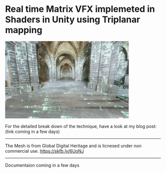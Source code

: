 Real time Matrix VFX implemeted in Shaders in Unity using Triplanar mapping
=================
![screenshot](documentation/matrix_gif.gif)


For the detailed break down of the technique, have a look at my blog post: (link coming in a few days)


---

The Mesh is from Global Digital Heritage and is licnesed under non commercial use. https://skfb.ly/6UoNJ 


---
Documentaion coming in a few days